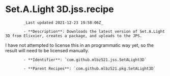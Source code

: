 # Set.A.Light 3D.jss.recipe

            _Last updated 2021-12-23 19:58:06Z_

            - **Description**: Downloads the latest version of Set.A.Light 3D from Elixxier, creates a package, and uploads to the JPS.

I have not attempted to license this in an programmatic way yet, so the result will need to be licensed manually.

            - **Identifier**: `com.github.mlbz521.jss.SetALight3D`

            - **Parent Recipes**: `com.github.mlbz521.pkg.SetALight3D`